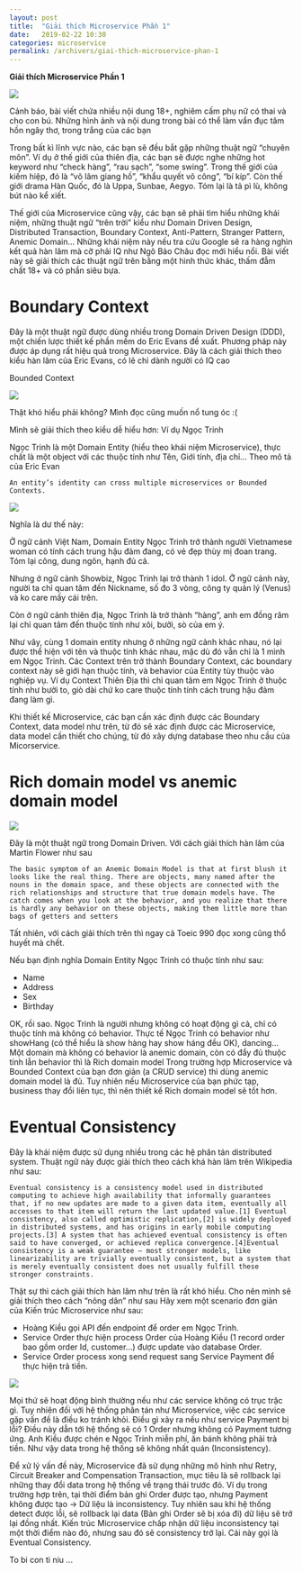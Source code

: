 ```yaml
---
layout: post
title:  "Giải thích Microservice Phần 1"
date:   2019-02-22 10:30
categories: microservice
permalink: /archivers/giai-thich-microservice-phan-1
---
```


**Giải thích Microservice Phần 1**

![](https://user-images.githubusercontent.com/10813839/53218250-fe861700-368d-11e9-8ee4-96330a399131.png)

Cảnh báo, bài viết chứa nhiều nội dung 18+, nghiêm cấm phụ nữ có thai và cho con bú. Những hình ảnh và nội dung trong bài có thể làm vẩn đục tâm hồn ngây thơ, trong trắng của các bạn

Trong bất kì lĩnh vực nào, các bạn sẽ đều bắt gặp những thuật ngữ “chuyên môn”. Ví dụ ở thế giới của thiên địa, các bạn sẽ được nghe những hot keyword như “check hàng”, “rau sạch”, “some swing”. Trong thế giới của kiếm hiệp, đó là “võ lâm giang hồ”, “khẩu quyết võ công”, “bí kíp”. Còn thế giới drama Hàn Quốc, đó là Uppa, Sunbae, Aegyo. Tóm lại là tả pì lù, không bút nào kể xiết.

Thế giới của Microservice cũng vậy, các bạn sẽ phải tìm hiểu những khái niệm, những thuật ngữ “trên trời” kiểu như Domain Driven Design, Distributed Transaction, Boundary Context, Anti-Pattern, Stranger Pattern, Anemic Domain… Những khái niệm này nếu tra cứu Google sẽ ra hàng nghìn kết quả hàn lâm mà cỡ phải IQ như Ngô Bảo Châu đọc mới hiểu nổi. Bài viết này sẽ giải thích các thuật ngữ trên bằng một hình thức khác, thấm đẫm chất 18+ và có phần siêu bựa.

# Boundary Context

Đây là một thuật ngữ được dùng nhiều trong Domain Driven Design (DDD), một chiến lược thiết kế phần mềm do Eric Evans đề xuất. Phương pháp này được áp dụng rất hiệu quả trong Microservice.
Đây là cách giải thích theo kiểu hàn lâm của Eric Evans, có lẽ chỉ dành người có IQ cao

Bounded Context

![](https://user-images.githubusercontent.com/10813839/53218306-34c39680-368e-11e9-87c4-e3059a851124.png)

Thật khó hiểu phải không? Mình đọc cũng muốn nổ tung óc :(

Mình sẽ giải thích theo kiểu dễ hiểu hơn: Ví dụ Ngọc Trinh

Ngọc Trinh là một Domain Entity (hiểu theo khái niệm Microservice), thực chất là một object với các thuộc tính như Tên, Giới tính, địa chỉ… 
Theo mô tả của Eric Evan

`An entity’s identity can cross multiple microservices or Bounded Contexts.`

![](https://user-images.githubusercontent.com/10813839/53218388-7c4a2280-368e-11e9-983d-d6dffa1ffbde.png)

Nghĩa là dư thế này:

Ở ngữ cảnh Việt Nam, Domain Entity Ngọc Trinh trở thành người Vietnamese woman có tính cách trung hậu đảm đang, có vẻ đẹp thùy mị đoan trang. Tóm lại công, dung ngôn, hạnh đủ cả.

Nhưng ở ngữ cảnh Showbiz, Ngọc Trinh lại trở thành 1 idol. Ở ngữ cảnh này, người ta chỉ quan tâm đến Nickname, số đo 3 vòng, công ty quản lý (Venus) và ko care mấy cái trên.

Còn ở ngữ cảnh thiên địa, Ngọc Trinh là trở thành “hàng”, anh em đồng râm lại chỉ quan tâm đến thuộc tính như xôi, bưởi, sò của em ý.

Như vây, cùng 1 domain entity nhưng ở những ngữ cảnh khác nhau, nó lại được thể hiện với tên và thuộc tính khác nhau, mặc dù đó vẫn chỉ là 1 mình em Ngọc Trinh. Các Context trên trở thành Boundary Context, các boundary context này sẽ giới hạn thuộc tính, và behavior của Entity tùy thuộc vào nghiệp vụ. Ví dụ Context Thiên Địa thì chỉ quan tâm em Ngọc Trinh ở thuộc tính như bưởi to, giò dài chứ ko care thuộc tính tính cách trung hậu đảm đang làm gì.

Khi thiết kế Microservice, các bạn cần xác định được các Boundary Context, data model như trên, từ đó sẽ xác định được các Microservice, data model cần thiết cho chúng, từ đó xây dựng database theo nhu cầu của Micorservice.

# Rich domain model vs anemic domain model

![](https://user-images.githubusercontent.com/10813839/53220359-a56eb100-3696-11e9-99c6-9fcd37177096.png)

Đây là một thuật ngữ trong Domain Driven. Với cách giải thích hàn lâm của Martin Flower như sau

```
The basic symptom of an Anemic Domain Model is that at first blush it looks like the real thing. There are objects, many named after the nouns in the domain space, and these objects are connected with the rich relationships and structure that true domain models have. The catch comes when you look at the behavior, and you realize that there is hardly any behavior on these objects, making them little more than bags of getters and setters
```
Tất nhiên, với cách giải thích trên thì ngay cả Toeic 990 đọc xong cũng thổ huyết mà chết.

Nếu bạn định nghĩa Domain Entity Ngọc Trinh có thuộc tính như sau:

- Name
- Address
- Sex
- Birthday

OK, rồi sao. Ngọc Trinh là người nhưng không có hoạt động gì cả, chỉ có thuộc tính mà không có behavior. Thực tế Ngọc Trinh có behavior như showHang (có thể hiểu là show hàng hay show háng đều OK), dancing… Một domain mà không có behavior là anemic domain, còn có đẩy đủ thuộc tính lẫn behavior thì là Rich domain model
Trong trường hợp Microservice và Bounded Context của bạn đơn giản (a CRUD service) thì dùng anemic domain model là đủ. Tuy nhiên nếu Microservice của bạn phức tạp, business thay đổi liên tục, thì nên thiết kế Rich domain model sẽ tốt hơn.

# Eventual Consistency

Đây là khái niệm được sử dụng nhiều trong các hệ phân tán distributed system. Thuật ngữ này được giải thích theo cách khá hàn lâm trên Wikipedia như sau:
```
Eventual consistency is a consistency model used in distributed computing to achieve high availability that informally guarantees that, if no new updates are made to a given data item, eventually all accesses to that item will return the last updated value.[1] Eventual consistency, also called optimistic replication,[2] is widely deployed in distributed systems, and has origins in early mobile computing projects.[3] A system that has achieved eventual consistency is often said to have converged, or achieved replica convergence.[4]Eventual consistency is a weak guarantee – most stronger models, like linearizability are trivially eventually consistent, but a system that is merely eventually consistent does not usually fulfill these stronger constraints.
```

Thật sự thì cách giải thích hàn lâm như trên là rất khó hiểu. Cho nên mình sẽ giải thích theo cách “nông dân” như sau
Hãy xem một scenario đơn giản của Kiến trúc Microservice như sau:
- Hoàng Kiều gọi API đến endpoint để order em Ngọc Trinh.
- Service Order thực hiện process Order của Hoàng Kiều (1 record order bao gồm order Id, customer…) được update vào database Order.
- Service Order process xong send request sang Service Payment để thực hiện trả tiền.

![](https://user-images.githubusercontent.com/10813839/53220428-0eeebf80-3697-11e9-9bee-90724da24e01.png)

Mọi thứ sẽ hoạt động bình thường nếu như các service không có trục trặc gì. Tuy nhiên đối với hệ thống phân tán như Microservice, việc các service gặp vấn đề là điều ko tránh khỏi. Điều gì xảy ra nếu như service Payment bị lỗi? Điều này dẫn tới hệ thống sẽ có 1 Order nhưng không có Payment tương ứng. Anh Kiều được chén e Ngọc Trinh miễn phí, ăn bánh không phải trả tiền. Như vậy data trong hệ thống sẽ không nhất quán (Inconsistency).

Để xử lý vấn đề này, Microservice đã sử dụng những mô hình như Retry, Circuit Breaker and Compensation Transaction, mục tiêu là sẽ rollback lại những thay đổi data trong hệ thống về trạng thái trước đó.
Ví dụ trong trường hợp trên, tại thời điểm bản ghi Order được tạo, nhưng Payment không được tạo → Dữ liệu là inconsistency. Tuy nhiên sau khi hệ thống detect được lỗi, sẽ rollback lại data (Bản ghi Order sẽ bị xóa đi) dữ liệu sẽ trở lại đồng nhất. Kiến trúc Microservice chấp nhận dữ liệu inconsistency tại một thời điểm nào đó, nhưng sau đó sẽ consistency trở lại. Cái này gọi là Eventual Consistency.

To bi con ti niu ...